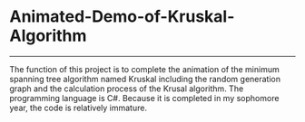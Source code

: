 ﻿# Animated-Demo-of-Kruskal-Algorithm

------

The function of this project is to complete the animation of the minimum spanning tree algorithm named Kruskal including the random generation graph and the calculation process of the Krusal algorithm. The programming language is C#. Because it is completed in my sophomore year, the code is relatively immature.
